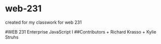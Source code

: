 # web-231
created for my classwork for web 231

  #WEB 231 Enterprise JavaScript I
  ##Contributors
    + Richard Krasso
    + Kylie Struhs
    

